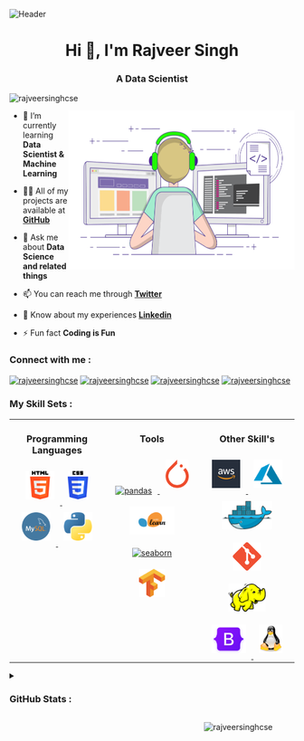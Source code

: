 ![Header](https://github.com/rajveersinghcse/rajveersinghcse/blob/master/img/banner.jpg)
<h1 align="center">Hi 👋, I'm Rajveer Singh</h1>
<h3 align="center">A Data Scientist</h3>

<p align="left"> <img src="https://komarev.com/ghpvc/?username=rajveersinghcse&label=Profile%20views&color=0e75b6&style=flat" alt="rajveersinghcse" /></p>
<o><img align="right"  height="280" width="400" src="https://github.com/rajveersinghcse/rajveersinghcse/blob/master/img/coder.gif" alt="coder"></p>

- 🌱 I’m currently learning **Data Scientist & Machine Learning**

- 👨‍💻 All of my projects are available at **[GitHub]**

- 💬 Ask me about **Data Science and related things**

- 📫 You can reach me through **[Twitter]**

- 📄 Know about my experiences **[Linkedin]**

- ⚡ Fun fact **Coding is Fun**

<h3 align="left">Connect with me :</h3>
<p align="left"><a href="https://twitter.com/rajveersinghcse" target="blank"><img align="center" src="https://raw.githubusercontent.com/rahuldkjain/github-profile-readme-generator/master/src/images/icons/Social/twitter.svg" alt="rajveersinghcse" height="30" width="40" /></a> <a href="https://linkedin.com/in/rajveersinghcse" target="blank"><img align="center" src="https://raw.githubusercontent.com/rahuldkjain/github-profile-readme-generator/master/src/images/icons/Social/linked-in-alt.svg" alt="rajveersinghcse" height="30" width="40" /></a> <a href="https://kaggle.com/rajveersinghcse" target="blank"><img align="center" src="https://raw.githubusercontent.com/rahuldkjain/github-profile-readme-generator/master/src/images/icons/Social/kaggle.svg" alt="rajveersinghcse" height="30" width="40" /></a> <a href="https://www.hackerrank.com/rajveersinghcse" target="blank"><img align="center" src="https://raw.githubusercontent.com/rahuldkjain/github-profile-readme-generator/master/src/images/icons/Social/hackerrank.svg" alt="rajveersinghcse" height="30" width="40" /></a> </p>


<h3>My Skill Sets :</h3>
<table><tr><td valign="top" width="33%">


<h3 align="center">Programming Languages</h3>  
<div align="center">  
<a href="https://www.w3.org/html/" target="_blank" > <img style="margin: 10px" src="https://github.com/rajveersinghcse/rajveersinghcse/blob/master/img/html.png" alt="html5" height="50" /> </a>
<a href="https://www.w3schools.com/css/" target="_blank" > <img style="margin: 10px" src="https://github.com/rajveersinghcse/rajveersinghcse/blob/master/img/css.png" alt="css3" height="50" /> </a> 
 <a href="https://www.mysql.com/" target="_blank" > <img style="margin: 10px" src="https://github.com/rajveersinghcse/rajveersinghcse/blob/master/img/mysql.png" alt="mysql" height="50" /> </a>
<a href="https://www.python.org" target="_blank" > <img style="margin: 10px" src="https://github.com/rajveersinghcse/rajveersinghcse/blob/master/img/python.png" alt="python" height="50" /> </a>  
</div>

</td><td valign="top" width="33%">

<h3 align="center">Tools</h3>
<div align="center">  
<a href="https://pandas.pydata.org/" target="_blank" > <img style="margin: 10px" src="https://github.com/rajveersinghcse/rajveersinghcse/blob/master/img/panda.png" alt="pandas" height="50" /> </a> 
<a href="https://pytorch.org/" target="_blank" > <img style="margin: 10px" src="https://github.com/rajveersinghcse/rajveersinghcse/blob/master/img/pytorch.png" alt="pytorch" height="50" /> </a>
<a href="https://scikit-learn.org/" target="_blank" > <img style="margin: 10px" src="https://github.com/rajveersinghcse/rajveersinghcse/blob/master/img/scikitlearn.png" alt="scikit_learn" height="50" /> </a> 
<a href="https://matplotlib.org/" target="_blank" > <img style="margin: 10px" src="https://github.com/rajveersinghcse/rajveersinghcse/blob/master/img/matplotlib.png" alt="seaborn" height="50" /> </a> 
<a href="https://www.tensorflow.org" target="_blank" > <img style="margin: 10px" src="https://github.com/rajveersinghcse/rajveersinghcse/blob/master/img/tensorflow.png" alt="tensorflow" height="50" /> </a> </div>

</td><td valign="top" width="33%">



<h3 align="center">Other Skill's</h3>
<div align="center">  
<a href="https://aws.amazon.com" target="_blank" > <img style="margin: 10px" src="https://github.com/rajveersinghcse/rajveersinghcse/blob/master/img/aws.png" alt="aws" height="50" /> </a> 
<a href="https://azure.microsoft.com/en-in/" target="_blank" > <img style="margin: 10px" src="https://github.com/rajveersinghcse/rajveersinghcse/blob/master/img/azure.png" alt="azure" height="50" /> </a> 
<a href="https://www.docker.com/" target="_blank" > <img style="margin: 10px" src="https://github.com/rajveersinghcse/rajveersinghcse/blob/master/img/docker.png" alt="docker" height="50" /> </a> 
<a href="https://git-scm.com/" target="_blank" > <img style="margin: 10px" src="https://github.com/rajveersinghcse/rajveersinghcse/blob/master/img/git.png" alt="git" height="50" /> </a> 
<a href="https://hadoop.apache.org/" target="_blank" > <img style="margin: 10px" src="https://github.com/rajveersinghcse/rajveersinghcse/blob/master/img/hadoop.png" alt="hadoop" height="50" /> </a>
<a href="https://getbootstrap.com" target="_blank" > <img style="margin: 10px" src="https://github.com/rajveersinghcse/rajveersinghcse/blob/master/img/bootstrap.png" alt="bootstrap" height="50" /> </a>
<a href="https://www.linux.org/" target="_blank" > <img style="margin: 10px" src="https://github.com/rajveersinghcse/rajveersinghcse/blob/master/img/linux.png" alt="linux" height="50" /> </a>
</div>

</td></tr></table>     

<details>
  <summary><h3>GitHub Stats :</h3></summary>
  <img align="left" width="49%" src="https://github-readme-stats.vercel.app/api?username=rajveersinghcse&show_icons=true&locale=en&theme=github_dark" alt="rajveersinghcse" />
 <img align="center" width="48%" src="https://github-readme-stats.vercel.app/api/top-langs/?username=rajveersinghcse&layout=compact&theme=github_dark" alt="rajveersinghcse" />
</details>

<p><a href="https://www.buymeacoffee.com/rajveersinghcse"> <img align="right" src="https://cdn.buymeacoffee.com/buttons/v2/default-yellow.png" height="40" width="160" alt="rajveersinghcse" /></a></p><br>

[GitHub]: https://github.com/rajveersinghcse?tab=repositories
[Linkedin]: https://www.linkedin.com/in/rajveersinghcse/
[Twitter]: https://twitter.com/itsdevilshot
